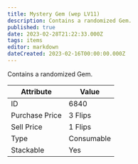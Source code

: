 ```yaml
---
title: Mystery Gem (wep LV11)
description: Contains a randomized Gem.
published: true
date: 2023-02-28T21:22:33.000Z
tags: items
editor: markdown
dateCreated: 2023-02-16T00:00:00.000Z
---
```


Contains a randomized Gem.

|Attribute|Value|
|-|-|
|ID|6840|
|Purchase Price|3 Flips|
|Sell Price|1 Flips|
|Type|Consumable|
|Stackable|Yes|

